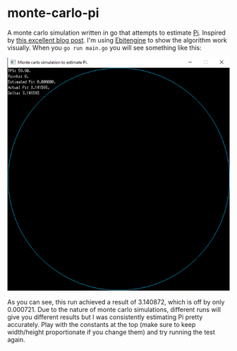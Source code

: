 # monte-carlo-pi

A monte carlo simulation written in go that attempts to estimate [Pi](https://golang.org/pkg/math/#pkg-constants). Inspired by [this excellent blog post](https://ggcarvalho.dev/posts/montecarlo/). I'm using [Ebitengine](https://github.com/hajimehoshi/ebiten) to show the algorithm work visually. When you `go run main.go` you will see something like this:

![./.github/demo.gif](./.github/demo.gif)

As you can see, this run achieved a result of 3.140872, which is off by only 0.000721. Due to the nature of monte carlo simulations, different runs will give you different results but I was consistently estimating Pi pretty accurately. Play with the constants at the top (make sure to keep width/height proportionate if you change them) and try running the test again.